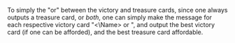 To simply the "or" between the victory and treasure cards, since one always outputs a treasure card, or *both*, one can simply make the message for each respective victory card "<\Name> or ", and output the best victory card (if one can be afforded), and the best treasure card affordable.
